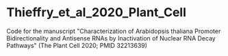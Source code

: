 # Thieffry_et_al_2020_Plant_Cell
Code for the manuscript "Characterization of Arabidopsis thaliana Promoter Bidirectionality and Antisense RNAs by Inactivation of Nuclear RNA Decay Pathways" (The Plant Cell 2020; PMID 32213639)
